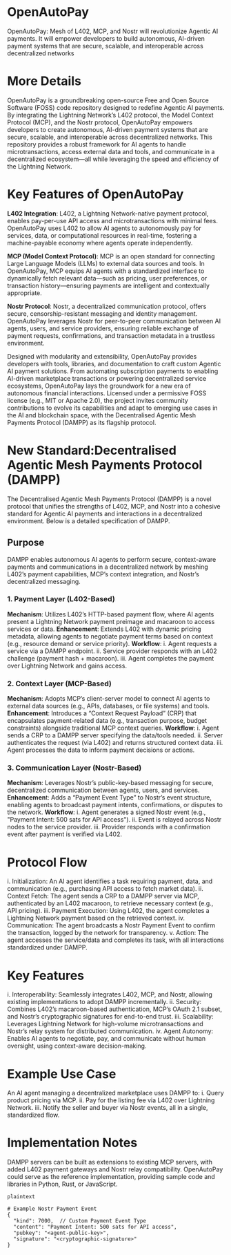 # OpenAutoPay
OpenAutoPay: Mesh of L402, MCP, and Nostr will revolutionize Agentic AI payments. It will empower developers to build autonomous, AI-driven payment systems that are secure, scalable, and interoperable across decentralized networks

# More Details
OpenAutoPay is a groundbreaking open-source Free and Open Source Software (FOSS) code repository designed to redefine Agentic AI payments. By integrating the Lightning Network’s L402 protocol, the Model Context Protocol (MCP), and the Nostr protocol, OpenAutoPay empowers developers to create autonomous, AI-driven payment systems that are secure, scalable, and interoperable across decentralized networks. This repository provides a robust framework for AI agents to handle microtransactions, access external data and tools, and communicate in a decentralized ecosystem—all while leveraging the speed and efficiency of the Lightning Network.

# Key Features of OpenAutoPay
  **L402 Integration**:
  L402, a Lightning Network-native payment protocol, enables pay-per-use API access and microtransactions with minimal fees. OpenAutoPay uses L402 to allow AI agents to autonomously pay for services, data, or computational resources in real-time, fostering a machine-payable economy where agents operate independently.
  
  **MCP (Model Context Protocol)**:
  MCP is an open standard for connecting Large Language Models (LLMs) to external data sources and tools. In OpenAutoPay, MCP equips AI agents with a standardized interface to dynamically fetch relevant data—such as pricing, user preferences, or transaction history—ensuring payments are intelligent and contextually appropriate.
  
  **Nostr Protocol**:
  Nostr, a decentralized communication protocol, offers secure, censorship-resistant messaging and identity management. OpenAutoPay leverages Nostr for peer-to-peer communication between AI agents, users, and service providers, ensuring reliable exchange of payment requests, confirmations, and transaction metadata in a trustless environment.

Designed with modularity and extensibility, OpenAutoPay provides developers with tools, libraries, and documentation to craft custom Agentic AI payment solutions. From automating subscription payments to enabling AI-driven marketplace transactions or powering decentralized service ecosystems, OpenAutoPay lays the groundwork for a new era of autonomous financial interactions. Licensed under a permissive FOSS license (e.g., MIT or Apache 2.0), the project invites community contributions to evolve its capabilities and adapt to emerging use cases in the AI and blockchain space, with the Decentralised Agentic Mesh Payments Protocol (DAMPP) as its flagship protocol.

# New Standard:Decentralised Agentic Mesh Payments Protocol (DAMPP)
The Decentralised Agentic Mesh Payments Protocol (DAMPP) is a novel protocol that unifies the strengths of L402, MCP, and Nostr into a cohesive standard for Agentic AI payments and interactions in a decentralized environment. Below is a detailed specification of DAMPP.

## Purpose
DAMPP enables autonomous AI agents to perform secure, context-aware payments and communications in a decentralized network by meshing L402’s payment capabilities, MCP’s context integration, and Nostr’s decentralized messaging.

### 1. Payment Layer (L402-Based)
   **Mechanism**: Utilizes L402’s HTTP-based payment flow, where AI agents present a Lightning Network payment preimage and macaroon to access services or data.
  **Enhancement**: Extends L402 with dynamic pricing metadata, allowing agents to negotiate payment terms based on context (e.g., resource demand or service priority).
  **Workflow**:
    i. Agent requests a service via a DAMPP endpoint.
    ii. Service provider responds with an L402 challenge (payment hash + macaroon).
    iii. Agent completes the payment over Lightning Network and gains access.

### 2. Context Layer (MCP-Based)
  **Mechanism**: Adopts MCP’s client-server model to connect AI agents to external data sources (e.g., APIs, databases, or file systems) and tools.
  **Enhancement**: Introduces a “Context Request Payload” (CRP) that encapsulates payment-related data (e.g., transaction purpose, budget constraints) alongside traditional MCP context queries.
  **Workflow**:
    i. Agent sends a CRP to a DAMPP server specifying the data/tools needed.
    ii. Server authenticates the request (via L402) and returns structured context data.
    iii. Agent processes the data to inform payment decisions or actions.

### 3. Communication Layer (Nostr-Based)
  **Mechanism**: Leverages Nostr’s public-key-based messaging for secure, decentralized communication between agents, users, and services.
  **Enhancemen**t: Adds a “Payment Event Type” to Nostr’s event structure, enabling agents to broadcast payment intents, confirmations, or disputes to the network.
  **Workflow**:
    i. Agent generates a signed Nostr event (e.g., "Payment Intent: 500 sats for API access").
    ii. Event is relayed across Nostr nodes to the service provider.
    iii. Provider responds with a confirmation event after payment is verified via L402.

# Protocol Flow
  i. Initialization: An AI agent identifies a task requiring payment, data, and communication (e.g., purchasing API access to fetch market data).
  ii. Context Fetch: The agent sends a CRP to a DAMPP server via MCP, authenticated by an L402 macaroon, to retrieve necessary context (e.g., API pricing).
  iii. Payment Execution: Using L402, the agent completes a Lightning Network payment based on the retrieved context.
  iv. Communication: The agent broadcasts a Nostr Payment Event to confirm the transaction, logged by the network for transparency.
  v. Action: The agent accesses the service/data and completes its task, with all interactions standardized under DAMPP.

# Key Features
  i. Interoperability: Seamlessly integrates L402, MCP, and Nostr, allowing existing implementations to adopt DAMPP incrementally.
  ii. Security: Combines L402’s macaroon-based authentication, MCP’s OAuth 2.1 subset, and Nostr’s cryptographic signatures for end-to-end trust.
  iii. Scalability: Leverages Lightning Network for high-volume microtransactions and Nostr’s relay system for distributed communication.
  iv. Agent Autonomy: Enables AI agents to negotiate, pay, and communicate without human oversight, using context-aware decision-making.

# Example Use Case
An AI agent managing a decentralized marketplace uses DAMPP to:
  i. Query product pricing via MCP.
  ii. Pay for the listing fee via L402 over Lightning Network.
  iii. Notify the seller and buyer via Nostr events, all in a single, standardized flow.

# Implementation Notes
DAMPP servers can be built as extensions to existing MCP servers, with added L402 payment gateways and Nostr relay compatibility.
OpenAutoPay could serve as the reference implementation, providing sample code and libraries in Python, Rust, or JavaScript.

```
plaintext

# Example Nostr Payment Event
{
  "kind": 7000,  // Custom Payment Event Type
  "content": "Payment Intent: 500 sats for API access",
  "pubkey": "<agent-public-key>",
  "signature": "<cryptographic-signature>"
}
```



